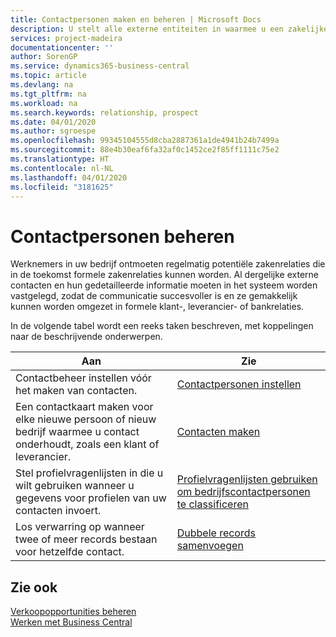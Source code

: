 ```yaml
---
title: Contactpersonen maken en beheren | Microsoft Docs
description: U stelt alle externe entiteiten in waarmee u een zakelijke relatie hebt (zoals prospects, klanten, leveranciers en consultants) als contacten.
services: project-madeira
documentationcenter: ''
author: SorenGP
ms.service: dynamics365-business-central
ms.topic: article
ms.devlang: na
ms.tgt_pltfrm: na
ms.workload: na
ms.search.keywords: relationship, prospect
ms.date: 04/01/2020
ms.author: sgroespe
ms.openlocfilehash: 99345104555d8cba2887361a1de4941b24b7499a
ms.sourcegitcommit: 88e4b30eaf6fa32af0c1452ce2f85ff1111c75e2
ms.translationtype: HT
ms.contentlocale: nl-NL
ms.lasthandoff: 04/01/2020
ms.locfileid: "3181625"
---
```

# <a name="managing-contacts"></a>Contactpersonen beheren
Werknemers in uw bedrijf ontmoeten regelmatig potentiële zakenrelaties die in de toekomst formele zakenrelaties kunnen worden. Al dergelijke externe contacten en hun gedetailleerde informatie moeten in het systeem worden vastgelegd, zodat de communicatie succesvoller is en ze gemakkelijk kunnen worden omgezet in formele klant-, leverancier- of bankrelaties.

In de volgende tabel wordt een reeks taken beschreven, met koppelingen naar de beschrijvende onderwerpen.

| Aan | Zie |
| --- | --- |
| Contactbeheer instellen vóór het maken van contacten. |[Contactpersonen instellen](marketing-setup-contacts.md) |
| Een contactkaart maken voor elke nieuwe persoon of nieuw bedrijf waarmee u contact onderhoudt, zoals een klant of leverancier. |[Contacten maken](marketing-create-contact-companies.md) |
|Stel profielvragenlijsten in die u wilt gebruiken wanneer u gegevens voor profielen van uw contacten invoert.|[Profielvragenlijsten gebruiken om bedrijfscontactpersonen te classificeren](marketing-create-contact-profile-questionnaire.md)|
|Los verwarring op wanneer twee of meer records bestaan voor hetzelfde contact.|[Dubbele records samenvoegen](sales-how-merge-duplicate-records.md)|

## <a name="see-also"></a>Zie ook
[Verkoopopportunities beheren](marketing-manage-sales-opportunities.md)  
[Werken met Business Central](ui-work-product.md)  
